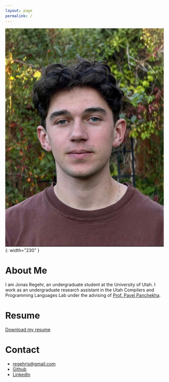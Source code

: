 ```yaml
---
layout: page
permalink: /
---
```


![Image](/assets/files/Headshot.jpeg){: width="230" }

# About Me
I am Jonas Regehr, an undergraduate student at the University of Utah. I work as an undergraduate research assistant in the Utah Compilers and Programming Languages Lab under the advising of [Prof. Pavel Panchekha](https://pavpanchekha.com/).

# Resume
[Download my resume](/assets/files/resume.pdf)

# Contact
- [regehrjs@gmail.com](mailto:regehrjs@gmail.com)
- [Github](https://github.com/JonasRegehr)
- [LinkedIn](https://www.linkedin.com/in/jonasregehr/)